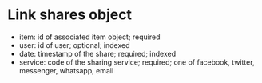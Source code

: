 # Link shares object
* item: id of associated item object; required
* user: id of user; optional; indexed 
* date: timestamp of the share; required; indexed
* service: code of the sharing service; required; one of facebook, twitter, messenger, whatsapp, email
